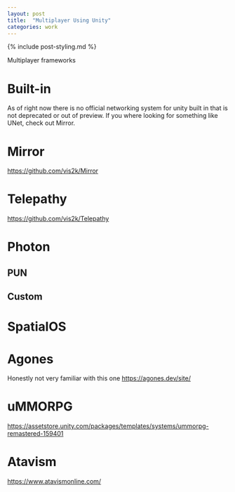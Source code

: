 ```yaml
---
layout: post
title:  "Multiplayer Using Unity"
categories: work
---
```

{% include post-styling.md %}

Multiplayer frameworks

<!--more-->

# Built-in
As of right now there is no official networking system for unity built in that is not deprecated or out of preview. If you where looking for something like UNet, check out Mirror.

# Mirror

https://github.com/vis2k/Mirror

# Telepathy

https://github.com/vis2k/Telepathy

# Photon

## PUN

## Custom

# SpatialOS

# Agones
Honestly not very familiar with this one
https://agones.dev/site/

# uMMORPG

https://assetstore.unity.com/packages/templates/systems/ummorpg-remastered-159401

# Atavism 
https://www.atavismonline.com/
